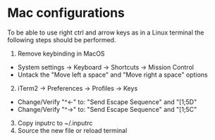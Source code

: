 Mac configurations
==================

To be able to use right ctrl and arrow keys as in a Linux terminal the
following steps should be performed.

1. Remove keybinding in MacOS
 * System settings -> Keyboard -> Shortcuts -> Mission Control
 * Untack the "Move left a space" and "Move right a space" options
2. iTerm2 -> Preferences -> Profiles -> Keys
 * Change/Verify "^<-" to: "Send Escape Sequence" and "[1;5D"
 * Change/Verify "^->" to: "Send Escape Sequence" and "[1;5C"
3. Copy inputrc to ~/.inputrc
4. Source the new file or reload terminal
